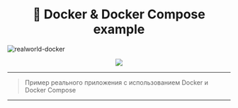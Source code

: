 <!-- Title -->
<h1 align="center">🐳 Docker & Docker Compose example </h1>

<!-- Picture -->
![realworld-docker](https://user-images.githubusercontent.com/60988563/135921983-abe21c7e-a5fa-49af-a53c-7ee3c256a484.png)

<!-- Badge -->
<p align="center">
  <a href="#">
        <img src="https://forthebadge.com/images/badges/ctrl-c-ctrl-v.svg">
  </a>

---
> Пример реального приложения с использованием Docker и Docker Compose
---
